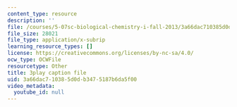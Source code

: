 ```yaml
---
content_type: resource
description: ''
file: /courses/5-07sc-biological-chemistry-i-fall-2013/3a66dac710385d0db3475187b6da5f00_qmqiF0YJ4LM.vtt
file_size: 28021
file_type: application/x-subrip
learning_resource_types: []
license: https://creativecommons.org/licenses/by-nc-sa/4.0/
ocw_type: OCWFile
resourcetype: Other
title: 3play caption file
uid: 3a66dac7-1038-5d0d-b347-5187b6da5f00
video_metadata:
  youtube_id: null
---
```

